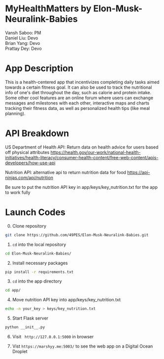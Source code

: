# MyHealthMatters by Elon-Musk-Neuralink-Babies

Vansh Saboo: PM  
Daniel Liu: Devo  
Brian Yang: Devo  
Prattay Dey: Devo

# App Description
This is a health-centered app that incentivizes completing daily tasks aimed towards a certain fitness goal. It can also be used to track the nutritional info of one's diet throughout the day, such as calorie and protein intake. Some other cool features are an online forum where users can exchange messages and milestones with each other, interactive maps and charts tracking their fitness data, as well as personalized health tips (like meal planning).

# API Breakdown
US Department of Health API: Return data on health advice for users based off physical attributes
https://health.gov/our-work/national-health-initiatives/health-literacy/consumer-health-content/free-web-content/apis-developers/how-use-api

Nutrition API: alternative api to return nutrition data for food
https://api-ninjas.com/api/nutrition

Be sure to put the nutrition API key in app/keys/key_nutrition.txt for the app to work fully

# Launch Codes

0. Clone repository

 ```bash
 git clone https://github.com/49PES/Elon-Musk-Neuralink-Babies.git
 ```

1. `cd` into the local repository

 ```bash
 cd Elon-Musk-Neuralink-Babies/
 ```

2. Install necessary packages

 ```bash
 pip install -r requirements.txt
 ```

3. `cd` into the app directory

 ```bash
 cd app/
 ```

4. Move nutrition API key into app/keys/key_nutrition.txt

 ```bash
 echo -n your_key > keys/key_nutrition.txt
 ```

5. Start Flask server

 ```bash
 python __init__.py
 ```

6. Visit ` http://127.0.0.1:5000` in browser

7. Vist `https://marshyy.me:5003/` to see the web app on a Digital Ocean Droplet
